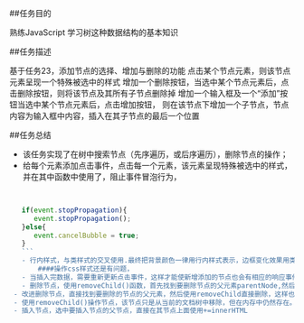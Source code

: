 ##任务目的

熟练JavaScript
学习树这种数据结构的基本知识

##任务描述

基于任务23，添加节点的选择、增加与删除的功能
点击某个节点元素，则该节点元素呈现一个特殊被选中的样式
增加一个删除按钮，当选中某个节点元素后，点击删除按钮，则将该节点及其所有子节点删除掉
增加一个输入框及一个“添加”按钮当选中某个节点元素后，点击增加按钮，
则在该节点下增加一个子节点，节点内容为输入框中内容，插入在其子节点的最后一个位置

##任务总结
   - 该任务实现了在树中搜索节点（先序遍历，或后序遍历），删除节点的操作；
   - 给每个元素添加点击事件，点击每一个元素，该元素呈现特殊被选中的样式，并在其中函数中使用了，阻止事件冒泡行为，
  ``` javascript
 
   
     if(event.stopPropagation){
        event.stopPropagation();
     }else{
        event.cancelBubble = true;
     }
     ```
     - 行内样式，与类样式的交叉使用.最终把背景颜色一律用行内样式表示，边框变化效果用类样式表示。
         ####操作css样式还是有问题，
     - 当插入完数据，需要重新更新点击事件，这样才能使新增添加的节点也会有相应的响应事件
     - 删除节点，使用removeChild()函数，首先找到要删除节点的父元素parentNode,然后依次删除掉该节点的所有孩子节点，（使用childElemnetCount和firstElementChild和while语句来依次删除孩子节点），最终从父元素上是删除该节点，即完成删除该节点及所用子节点
   - 改进删除节点，直接找到要删除的节点的父元素，然后使用removeChild直接删除，这样也就删除了该节点以及其子节点
   - 使用removeChild()操作节点，该节点只是从当前的文档树中移除，但在内存中仍然存在。
   - 插入节点，选中要插入节点的父节点，直接在其节点上面使用+=innerHTML
